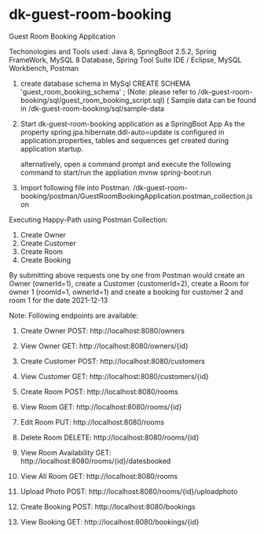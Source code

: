 # dk-guest-room-booking
 Guest Room Booking Application

Techonologies and Tools used:
Java 8, SpringBoot 2.5.2, Spring FrameWork, MySQL 8 Database, Spring Tool Suite IDE / Eclipse, MySQL Workbench, Postman

 1. create database schema in MySql
 	CREATE SCHEMA 'guest_room_booking_schema' ;
 	(Note: please refer to /dk-guest-room-booking/sql/guest_room_booking_script.sql)
 	( Sample data can be found in /dk-guest-room-booking/sql/sample-data
 	
 2. Start dk-guest-room-booking application as a SpringBoot App
 	As the property spring.jpa.hibernate.ddl-auto=update is configured in application.properties,
 	tables and sequences get created during application startup.
 	
 	alternatively, open a command prompt and execute the following command to start/run the appliation
 	mvnw spring-boot:run

 	
 3. Import following file into Postman.
  /dk-guest-room-booking/postman/GuestRoomBookingApplication.postman_collection.json 	
  
Executing Happy-Path using Postman Collection:

1. Create Owner
2. Create Customer
3. Create Room
4. Create Booking

By submitting above requests one by one from Postman would
	create an Owner (ownerId=1),
	create a Customer (customerId=2), 
	create a Room for owner 1 (roomId=1, ownerId=1)
	and
	create a booking for customer 2 and room 1 for the date 2021-12-13



Note:
Following endpoints are available:
1. Create Owner
POST: http://localhost:8080/owners

2. View Owner
GET: http://localhost:8080/owners/{id}

3. Create Customer
POST: http://localhost:8080/customers

4. View Customer
GET: http://localhost:8080/customers/{id}

5. Create Room
POST: http://localhost:8080/rooms

6. View Room
GET: http://localhost:8080/rooms/{id}

7. Edit Room
PUT: http://localhost:8080/rooms

8. Delete Room
DELETE: http://localhost:8080/rooms/{id}

9. View Room Availability
GET: http://localhost:8080/rooms/{id}/datesbooked

10. View All Room
GET: http://localhost:8080/rooms

11. Upload Photo
POST: http://localhost:8080/rooms/{id}/uploadphoto

12. Create Booking
POST: http://localhost:8080/bookings

13. View Booking
GET: http://localhost:8080/bookings/{id}









